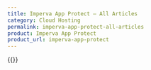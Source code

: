 ```yaml
---
title: Imperva App Protect – All Articles
category: Cloud Hosting
permalink: imperva-app-protect-all-articles
product: Imperva App Protect
product_url: imperva-app-protect
---
```


{{<list product_url="imperva-app-protect">}}
